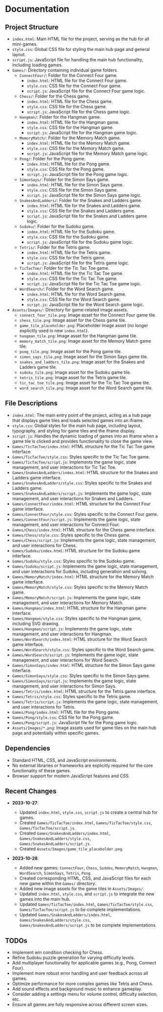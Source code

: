 # Documentation

## Project Structure

- `index.html`: Main HTML file for the project, serving as the hub for all mini-games.
- `style.css`: Global CSS file for styling the main hub page and general layout.
- `script.js`: JavaScript file for handling the main hub functionality, including loading games.
- `Games/`: Directory containing individual game folders.
    - `ConnectFour/`: Folder for the Connect Four game.
        - `index.html`: HTML file for the Connect Four game.
        - `style.css`: CSS file for the Connect Four game.
        - `script.js`: JavaScript file for the Connect Four game logic.
    - `Chess/`: Folder for the Chess game.
        - `index.html`: HTML file for the Chess game.
        - `style.css`: CSS file for the Chess game.
        - `script.js`: JavaScript file for the Chess game logic.
    - `Hangman/`: Folder for the Hangman game.
        - `index.html`: HTML file for the Hangman game.
        - `style.css`: CSS file for the Hangman game.
        - `script.js`: JavaScript file for the Hangman game logic.
    - `MemoryMatch/`: Folder for the Memory Match game.
        - `index.html`: HTML file for the Memory Match game.
        - `style.css`: CSS file for the Memory Match game.
        - `script.js`: JavaScript file for the Memory Match game logic.
    - `Pong/`: Folder for the Pong game.
        - `index.html`: HTML file for the Pong game.
        - `style.css`: CSS file for the Pong game.
        - `script.js`: JavaScript file for the Pong game logic.
    - `SimonSays/`: Folder for the Simon Says game.
        - `index.html`: HTML file for the Simon Says game.
        - `style.css`: CSS file for the Simon Says game.
        - `script.js`: JavaScript file for the Simon Says game logic.
    - `SnakesAndLadders/`: Folder for the Snakes and Ladders game.
        - `index.html`: HTML file for the Snakes and Ladders game.
        - `style.css`: CSS file for the Snakes and Ladders game.
        - `script.js`: JavaScript file for the Snakes and Ladders game logic.
    - `Sudoku/`: Folder for the Sudoku game.
        - `index.html`: HTML file for the Sudoku game.
        - `style.css`: CSS file for the Sudoku game.
        - `script.js`: JavaScript file for the Sudoku game logic.
    - `Tetris/`: Folder for the Tetris game.
        - `index.html`: HTML file for the Tetris game.
        - `style.css`: CSS file for the Tetris game.
        - `script.js`: JavaScript file for the Tetris game logic.
    - `TicTacToe/`: Folder for the Tic Tac Toe game.
        - `index.html`: HTML file for the Tic Tac Toe game.
        - `style.css`: CSS file for the Tic Tac Toe game.
        - `script.js`: JavaScript file for the Tic Tac Toe game logic.
    - `WordSearch/`: Folder for the Word Search game.
        - `index.html`: HTML file for the Word Search game.
        - `style.css`: CSS file for the Word Search game.
        - `script.js`: JavaScript file for the Word Search game logic.
- `Assets/Images/`: Directory for game-related image assets.
    - `connect_four_tile.png`: Image asset for the Connect Four game tile.
    - `chess_tile.png`: Image asset for the Chess game tile.
    - `game_tile_placeholder.png`: Placeholder image asset (no longer explicitly used in new `index.html`).
    - `hangman_tile.png`: Image asset for the Hangman game tile.
    - `memory_match_tile.png`: Image asset for the Memory Match game tile.
    - `pong_tile.png`: Image asset for the Pong game tile.
    - `simon_says_tile.png`: Image asset for the Simon Says game tile.
    - `snakes_and_ladders_tile.png`: Image asset for the Snakes and Ladders game tile.
    - `sudoku_tile.png`: Image asset for the Sudoku game tile.
    - `tetris_tile.png`: Image asset for the Tetris game tile.
    - `tic_tac_toe_tile.png`: Image asset for the Tic Tac Toe game tile.
    - `word_search_tile.png`: Image asset for the Word Search game tile.

## File Descriptions

- `index.html`: The main entry point of the project, acting as a hub page that displays game tiles and loads selected games into an iframe.
- `style.css`: Global styles for the main hub page, including layout, typography, and styling for game tiles and the iframe display.
- `script.js`: Handles the dynamic loading of games into an iframe when a game tile is clicked and provides functionality to close the game view.
- `Games/TicTacToe/index.html`: HTML structure for the Tic Tac Toe game interface.
- `Games/TicTacToe/style.css`: Styles specific to the Tic Tac Toe game.
- `Games/TicTacToe/script.js`: Implements the game logic, state management, and user interactions for Tic Tac Toe.
- `Games/SnakesAndLadders/index.html`: HTML structure for the Snakes and Ladders game interface.
- `Games/SnakesAndLadders/style.css`: Styles specific to the Snakes and Ladders game.
- `Games/SnakesAndLadders/script.js`: Implements the game logic, state management, and user interactions for Snakes and Ladders.
- `Games/ConnectFour/index.html`: HTML structure for the Connect Four game interface.
- `Games/ConnectFour/style.css`: Styles specific to the Connect Four game.
- `Games/ConnectFour/script.js`: Implements the game logic, state management, and user interactions for Connect Four.
- `Games/Chess/index.html`: HTML structure for the Chess game interface.
- `Games/Chess/style.css`: Styles specific to the Chess game.
- `Games/Chess/script.js`: Implements the game logic, state management, and user interactions for Chess.
- `Games/Sudoku/index.html`: HTML structure for the Sudoku game interface.
- `Games/Sudoku/style.css`: Styles specific to the Sudoku game.
- `Games/Sudoku/script.js`: Implements the game logic, state management, and user interactions for Sudoku, including generation and solving.
- `Games/MemoryMatch/index.html`: HTML structure for the Memory Match game interface.
- `Games/MemoryMatch/style.css`: Styles specific to the Memory Match game.
- `Games/MemoryMatch/script.js`: Implements the game logic, state management, and user interactions for Memory Match.
- `Games/Hangman/index.html`: HTML structure for the Hangman game interface.
- `Games/Hangman/style.css`: Styles specific to the Hangman game, including SVG drawing.
- `Games/Hangman/script.js`: Implements the game logic, state management, and user interactions for Hangman.
- `Games/WordSearch/index.html`: HTML structure for the Word Search game interface.
- `Games/WordSearch/style.css`: Styles specific to the Word Search game.
- `Games/WordSearch/script.js`: Implements the game logic, state management, and user interactions for Word Search.
- `Games/SimonSays/index.html`: HTML structure for the Simon Says game interface.
- `Games/SimonSays/style.css`: Styles specific to the Simon Says game.
- `Games/SimonSays/script.js`: Implements the game logic, state management, and user interactions for Simon Says.
- `Games/Tetris/index.html`: HTML structure for the Tetris game interface.
- `Games/Tetris/style.css`: Styles specific to the Tetris game.
- `Games/Tetris/script.js`: Implements the game logic, state management, and user interactions for Tetris.
- `Games/Pong/index.html`: HTML file for the Pong game.
- `Games/Pong/style.css`: CSS file for the Pong game.
- `Games/Pong/script.js`: JavaScript file for the Pong game logic.
- `Assets/Images/*.png`: Image assets used for game tiles on the main hub page and potentially within specific games.

## Dependencies

- Standard HTML, CSS, and JavaScript environments.
- No external libraries or frameworks are explicitly required for the core functionality of these games.
- Browser support for modern JavaScript features and CSS.

## Recent Changes

- **2023-10-27**:
    - Updated `index.html`, `style.css`, `script.js` to create a central hub for games.
    - Created `Games/TicTacToe/index.html`, `Games/TicTacToe/style.css`, `Games/TicTacToe/script.js`.
    - Created `Games/SnakesAndLadders/index.html`, `Games/SnakesAndLadders/style.css`, `Games/SnakesAndLadders/script.js`.
    - Created `Assets/Images/game_tile_placeholder.png`.

- **2023-10-28**:
    - Added new games: `ConnectFour`, `Chess`, `Sudoku`, `MemoryMatch`, `Hangman`, `WordSearch`, `SimonSays`, `Tetris`, `Pong`.
    - Created corresponding HTML, CSS, and JavaScript files for each new game within the `Games/` directory.
    - Added new image assets for the game tiles in `Assets/Images/`.
    - Updated `index.html`, `style.css`, and `script.js` to integrate the new games into the main hub.
    - Updated `Games/TicTacToe/index.html`, `Games/TicTacToe/style.css`, `Games/TicTacToe/script.js` to be complete implementations.
    - Updated `Games/SnakesAndLadders/index.html`, `Games/SnakesAndLadders/style.css`, `Games/SnakesAndLadders/script.js` to be complete implementations.

## TODOs

- Implement win condition checking for Chess.
- Refine Sudoku puzzle generation for varying difficulty levels.
- Add multiplayer functionality for applicable games (e.g., Pong, Connect Four).
- Implement more robust error handling and user feedback across all games.
- Optimize performance for more complex games like Tetris and Chess.
- Add sound effects and background music to enhance gameplay.
- Consider adding a settings menu for volume control, difficulty selection, etc.
- Ensure all games are fully responsive across different screen sizes.